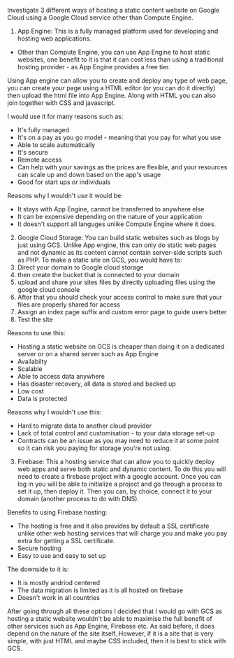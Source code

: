Investigate 3 different ways of hosting a static content website on Google Cloud using a Google Cloud service other than Compute Engine.

1) App Engine: This is a fully managed platform used for developing and hosting web applications. 
- Other than Compute Engine, you can use App Engine to host static websites, one benefit to it is that it can cost less than using a traditional hosting provider - as App Engine provides a free tier. 

Using App engine can allow you to create and deploy any type of web page, you can create your page using a HTML editor (or you can do it directly) then upload the html file into App Engine. Along with HTML you can also join together with CSS and javascript. 

I would use it for many reasons such as:
- It's fully managed 
- It's on a pay as you go model - meaning that you pay for what you use 
- Able to scale automatically  
- It's secure 
- Remote access 
- Can help with your savings as the prices are flexible, and your resources can scale up and down based on the app's usage 
- Good for start ups or individuals 

Reasons why I wouldn't use it would be:
- It stays with App Engine, cannot be transferred to anywhere else
-  It can be expensive depending on the nature of your application
- It doesn't support all languges unlike Compute Engine where it does. 


2) Google Cloud Storage: You can build static websites such as blogs by just using GCS. Unlike App engine, this can only do static web pages and not dynamic as its content cannot contain server-side scripts such as PHP. 
To make a static site on GCS, you would have to:
1) Direct your domain to Google cloud storage
2) then create the bucket that is connected to your domain
3) upload and share your sites files by directly uploading files using the google cloud console
4) After that you should check your access control to make sure that your files are properly shared for access
5) Assign an index page suffix and custom error page to guide users better
6) Test the site

Reasons to use this:
- Hosting a static website on GCS is cheaper than doing it on a dedicated server or on a shared server such as App Engine
- Availabilty 
- Scalable 
- Able to access data anywhere 
- Has disaster recovery, all data is stored and backed up
- Low cost
- Data is protected

Reasons why I wouldn't use this:
- Hard to migrate data to another cloud provider 
- Lack of total control and customisation -  to your data storage set-up
- Contracts can be an issue as you may need to reduce it at some point so it can risk you paying for storage you're not using. 

3) Firebase: This a hosting service that can allow you to quickly deploy web apps and serve both static and dynamic content. 
To do this you will need to create a firebase project with a google account. Once you can log in you will be able to initialize a project and go through a process to set it up, then deploy it. Then you can, by choice, connect it to your domain (another process to do with DNS).

Benefits to using Firebase hosting:
- The hosting is free and it also provides by default a SSL certificate unlike other web hosting services that will charge you and make you pay extra for getting a SSL certificate. 
- Secure hosting 
- Easy to use and easy to set up

The downside to it is:
- It is mostly andriod centered
- The data migration is limited as it is all hosted on firebase 
- Doesn't work in all countries 

After going through all these options I decided that I would go with GCS as hosting a static website wouldn't be able to maximise the full benefit of other services such as App Engine, Firebase etc. As said before, it does depend on the nature of the site itself. However, if it is a site that is very simple, with just HTML and maybe CSS included, then it is best to stick with GCS. 




